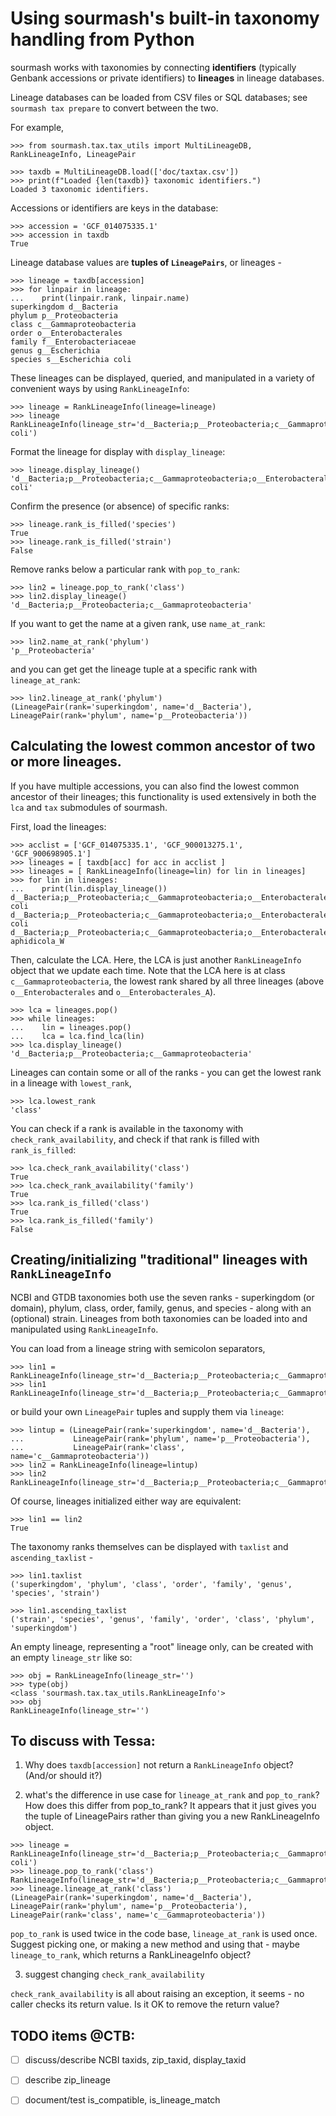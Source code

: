 # Using sourmash's built-in taxonomy handling from Python

sourmash works with taxonomies by connecting **identifiers** (typically
Genbank accessions or private identifiers) to **lineages** in lineage
databases.

Lineage databases can be loaded from CSV files or SQL databases; see
`sourmash tax prepare` to convert between the two.

For example,

~~~
>>> from sourmash.tax.tax_utils import MultiLineageDB, RankLineageInfo, LineagePair

>>> taxdb = MultiLineageDB.load(['doc/taxtax.csv'])
>>> print(f"Loaded {len(taxdb)} taxonomic identifiers.")
Loaded 3 taxonomic identifiers.

~~~

Accessions or identifiers are keys in the database:

~~~
>>> accession = 'GCF_014075335.1'
>>> accession in taxdb
True

~~~

Lineage database values are **tuples of `LineagePairs`**, or lineages -

~~~
>>> lineage = taxdb[accession]
>>> for linpair in lineage:
...    print(linpair.rank, linpair.name)
superkingdom d__Bacteria
phylum p__Proteobacteria
class c__Gammaproteobacteria
order o__Enterobacterales
family f__Enterobacteriaceae
genus g__Escherichia
species s__Escherichia coli

~~~

These lineages can be displayed, queried, and manipulated in a variety
of convenient ways by using `RankLineageInfo`:

~~~
>>> lineage = RankLineageInfo(lineage=lineage)
>>> lineage
RankLineageInfo(lineage_str='d__Bacteria;p__Proteobacteria;c__Gammaproteobacteria;o__Enterobacterales;f__Enterobacteriaceae;g__Escherichia;s__Escherichia coli')

~~~

Format the lineage for display with `display_lineage`:

~~~
>>> lineage.display_lineage()
'd__Bacteria;p__Proteobacteria;c__Gammaproteobacteria;o__Enterobacterales;f__Enterobacteriaceae;g__Escherichia;s__Escherichia coli'

~~~

Confirm the presence (or absence) of specific ranks:

~~~
>>> lineage.rank_is_filled('species')
True
>>> lineage.rank_is_filled('strain')
False

~~~

Remove ranks below a particular rank with `pop_to_rank`:

~~~
>>> lin2 = lineage.pop_to_rank('class')
>>> lin2.display_lineage()
'd__Bacteria;p__Proteobacteria;c__Gammaproteobacteria'

~~~

If you want to get the name at a given rank, use `name_at_rank`:
~~~
>>> lin2.name_at_rank('phylum')
'p__Proteobacteria'

~~~

and you can get get the lineage tuple at a specific rank with
`lineage_at_rank`:

~~~
>>> lin2.lineage_at_rank('phylum')
(LineagePair(rank='superkingdom', name='d__Bacteria'), LineagePair(rank='phylum', name='p__Proteobacteria'))

~~~

## Calculating the lowest common ancestor of two or more lineages.

If you have multiple accessions, you can also find the lowest common
ancestor of their lineages; this functionality is used extensively in
both the `lca` and `tax` submodules of sourmash.

First, load the lineages:
~~~
>>> acclist = ['GCF_014075335.1', 'GCF_900013275.1', 'GCF_900698905.1']
>>> lineages = [ taxdb[acc] for acc in acclist ]
>>> lineages = [ RankLineageInfo(lineage=lin) for lin in lineages]
>>> for lin in lineages:
...    print(lin.display_lineage())
d__Bacteria;p__Proteobacteria;c__Gammaproteobacteria;o__Enterobacterales;f__Enterobacteriaceae;g__Escherichia;s__Escherichia coli
d__Bacteria;p__Proteobacteria;c__Gammaproteobacteria;o__Enterobacterales;f__Enterobacteriaceae;g__Escherichia;s__Escherichia coli
d__Bacteria;p__Proteobacteria;c__Gammaproteobacteria;o__Enterobacterales_A;f__Enterobacteriaceae_A;g__Buchnera;s__Buchnera aphidicola_W

~~~

Then, calculate the LCA. Here, the LCA is just another `RankLineageInfo`
object that we update each time. Note that the LCA here is at class
`c__Gammaproteobacteria`, the lowest rank shared by all three lineages
(above `o__Enterobacterales` and `o__Enterobacterales_A`).

~~~
>>> lca = lineages.pop()
>>> while lineages:
...    lin = lineages.pop()
...    lca = lca.find_lca(lin)
>>> lca.display_lineage()
'd__Bacteria;p__Proteobacteria;c__Gammaproteobacteria'

~~~

Lineages can contain some or all of the ranks - you can get the
lowest rank in a lineage with `lowest_rank`,
~~~
>>> lca.lowest_rank
'class'

~~~

You can check if a rank is available in the taxonomy with
`check_rank_availability`, and check if that rank is filled with
`rank_is_filled`:

~~~
>>> lca.check_rank_availability('class')
True
>>> lca.check_rank_availability('family')
True
>>> lca.rank_is_filled('class')
True
>>> lca.rank_is_filled('family')
False

~~~

## Creating/initializing "traditional" lineages with `RankLineageInfo`

NCBI and GTDB taxonomies both use the seven ranks - superkingdom
(or domain), phylum, class, order, family, genus, and species - along
with an (optional) strain. Lineages from both taxonomies can be
loaded into and manipulated using `RankLineageInfo`.

You can load from a lineage string with semicolon separators,

~~~
>>> lin1 = RankLineageInfo(lineage_str='d__Bacteria;p__Proteobacteria;c__Gammaproteobacteria')
>>> lin1
RankLineageInfo(lineage_str='d__Bacteria;p__Proteobacteria;c__Gammaproteobacteria')

~~~

or build your own `LineagePair` tuples and supply them via `lineage`:
~~~
>>> lintup = (LineagePair(rank='superkingdom', name='d__Bacteria'),
...           LineagePair(rank='phylum', name='p__Proteobacteria'),
...           LineagePair(rank='class', name='c__Gammaproteobacteria'))
>>> lin2 = RankLineageInfo(lineage=lintup)
>>> lin2
RankLineageInfo(lineage_str='d__Bacteria;p__Proteobacteria;c__Gammaproteobacteria')

~~~

Of course, lineages initialized either way are equivalent:

~~~
>>> lin1 == lin2
True

~~~

The taxonomy ranks themselves can be displayed with `taxlist` and
`ascending_taxlist` -

~~~
>>> lin1.taxlist
('superkingdom', 'phylum', 'class', 'order', 'family', 'genus', 'species', 'strain')

>>> lin1.ascending_taxlist
('strain', 'species', 'genus', 'family', 'order', 'class', 'phylum', 'superkingdom')

~~~

An empty lineage, representing a "root" lineage only, can be created
with an empty `lineage_str` like so:

~~~
>>> obj = RankLineageInfo(lineage_str='')
>>> type(obj)
<class 'sourmash.tax.tax_utils.RankLineageInfo'>
>>> obj
RankLineageInfo(lineage_str='')

~~~

## To discuss with Tessa:

1. Why does `taxdb[accession]` not return a `RankLineageInfo` object?
(And/or should it?)

2. what's the difference in use case for `lineage_at_rank` and `pop_to_rank`? How does this differ from pop_to_rank? It appears that it just gives you the tuple of LineagePairs rather than giving you a new RankLineageInfo object.

~~~
>>> lineage = RankLineageInfo(lineage_str='d__Bacteria;p__Proteobacteria;c__Gammaproteobacteria;o__Enterobacterales;f__Enterobacteriaceae;g__Escherichia;s__Escherichia coli')
>>> lineage.pop_to_rank('class')
RankLineageInfo(lineage_str='d__Bacteria;p__Proteobacteria;c__Gammaproteobacteria')
>>> lineage.lineage_at_rank('class')
(LineagePair(rank='superkingdom', name='d__Bacteria'), LineagePair(rank='phylum', name='p__Proteobacteria'), LineagePair(rank='class', name='c__Gammaproteobacteria'))

~~~

`pop_to_rank` is used twice in the code base, `lineage_at_rank` is
used once.  Suggest picking one, or making a new method and using
that - maybe `lineage_to_rank`, which returns a RankLineageInfo
object?

3. suggest changing `check_rank_availability`

`check_rank_availability` is all about raising an exception, it seems -
no caller checks its return value. Is it OK to remove the return value?

## TODO items @CTB:

- [ ] discuss/describe NCBI taxids, zip_taxid, display_taxid
- [ ] describe zip_lineage
- [ ] document/test is_compatible, is_lineage_match

